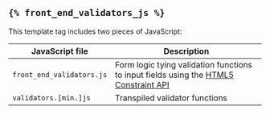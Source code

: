## `{% front_end_validators_js %}`

This template tag includes two pieces of JavaScript:

| JavaScript file | Description |
| --------------- | ----------- |
|`front_end_validators.js` | Form logic tying validation functions to input fields using the [HTML5 Constraint API](https://developer.mozilla.org/en-US/docs/Web/Guide/HTML/HTML5/Constraint_validation) |
| `validators.[min.]js` | Transpiled validator functions |
